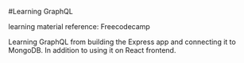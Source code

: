 #Learning GraphQL

learning material reference: Freecodecamp


Learning GraphQL from building the Express app and connecting it to MongoDB. In addition to using it on React frontend. 